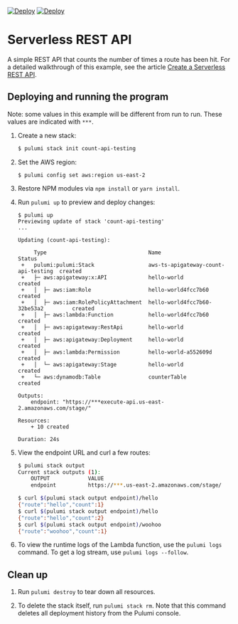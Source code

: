 [![Deploy](../../../.buttons/deploy-with-pulumi-dark.svg)](https://app.pulumi.com/new?template=https://github.com/pulumi/examples/blob/master/aws-ts-apigateway/README.md#gh-light-mode-only)
[![Deploy](../../../.buttons/deploy-with-pulumi-light.svg)](https://app.pulumi.com/new?template=https://github.com/pulumi/examples/blob/master/aws-ts-apigateway/README.md#gh-dark-mode-only)

# Serverless REST API

A simple REST API that counts the number of times a route has been hit. For a detailed walkthrough of this example, see the article [Create a Serverless REST API](https://www.pulumi.com/docs/tutorials/aws/rest-api/).

## Deploying and running the program

Note: some values in this example will be different from run to run.  These values are indicated
with `***`.

1.  Create a new stack:

    ```bash
    $ pulumi stack init count-api-testing
    ```

1.  Set the AWS region:

    ```
    $ pulumi config set aws:region us-east-2
    ```

1.  Restore NPM modules via `npm install` or `yarn install`.

1.  Run `pulumi up` to preview and deploy changes:

    ```
    $ pulumi up
    Previewing update of stack 'count-api-testing'
    ...

    Updating (count-api-testing):

         Type                                Name                                 Status
     +   pulumi:pulumi:Stack                 aws-ts-apigateway-count-api-testing  created
     +   ├─ aws:apigateway:x:API             hello-world                          created
     +   │  ├─ aws:iam:Role                  hello-world4fcc7b60                  created
     +   │  ├─ aws:iam:RolePolicyAttachment  hello-world4fcc7b60-32be53a2         created
     +   │  ├─ aws:lambda:Function           hello-world4fcc7b60                  created
     +   │  ├─ aws:apigateway:RestApi        hello-world                          created
     +   │  ├─ aws:apigateway:Deployment     hello-world                          created
     +   │  ├─ aws:lambda:Permission         hello-world-a552609d                 created
     +   │  └─ aws:apigateway:Stage          hello-world                          created
     +   └─ aws:dynamodb:Table               counterTable                         created

    Outputs:
        endpoint: "https://***execute-api.us-east-2.amazonaws.com/stage/"

    Resources:
        + 10 created

    Duration: 24s
    ```

1.  View the endpoint URL and curl a few routes:

    ```bash
    $ pulumi stack output
    Current stack outputs (1):
        OUTPUT            VALUE
        endpoint          https://***.us-east-2.amazonaws.com/stage/

    $ curl $(pulumi stack output endpoint)/hello
    {"route":"hello","count":1}
    $ curl $(pulumi stack output endpoint)/hello
    {"route":"hello","count":2}
    $ curl $(pulumi stack output endpoint)/woohoo
    {"route":"woohoo","count":1}
    ```

1.  To view the runtime logs of the Lambda function, use the `pulumi logs` command. To get a log stream, use `pulumi logs --follow`.

## Clean up

1.  Run `pulumi destroy` to tear down all resources.

1.  To delete the stack itself, run `pulumi stack rm`. Note that this command deletes all deployment history from the Pulumi console.
